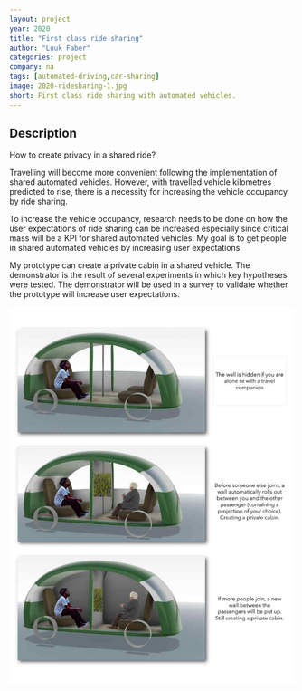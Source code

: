 ```yaml
---
layout: project
year: 2020
title: "First class ride sharing"
author: "Luuk Faber"
categories: project
company: na
tags: [automated-driving,car-sharing]
image: 2020-ridesharing-1.jpg
short: First class ride sharing with automated vehicles.
---
```


## Description
How to create privacy in a shared ride?

Travelling will become more convenient following the implementation of shared automated vehicles. However, with travelled vehicle kilometres predicted to rise, there is a necessity for increasing the vehicle occupancy by ride sharing.

To increase the vehicle occupancy, research needs to be done on how the user expectations of ride sharing can be increased especially since critical mass will be a KPI for shared automated vehicles. My goal is to get people in shared automated vehicles by increasing user expectations.

My prototype can create a private cabin in a shared vehicle. The demonstrator is the result of several experiments in which key hypotheses were tested. The demonstrator will be used in a survey to validate whether the prototype will increase user expectations.

<div class="project-image">
  <img src="/assets/img/2020-ridesharing-2.jpg">
</div>